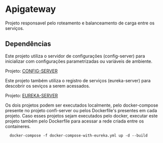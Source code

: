 # Apigateway

Projeto responsavel pelo roteamento e balanceamento de carga entre os serviços.

## Dependências

Este projeto utiliza o servidor de configurações (config-server) para inicializar com configurações parametrizadas ou variáveis de ambiente.

Projeto:
[CONFIG-SERVER](https://github.com/nayaragaspar/config-server)

Este projeto também utiliza o registro de serviços (eureka-server) para descobrir os seviços a serem acessados.

Projeto:
[EUREKA-SERVER](https://github.com/nayaragaspar/eureka-server)

Os dois projetos podem ser executados localmente, pelo docker-compose presente no projeto confi-server ou pelos Dockerfile's presentes em cada projeto.
Caso esses projetos sejam executados pelo docker, executar este projeto também pelo Dockerfile para acessar a rede criada entre os containeres.

```
  docker-compose -f docker-compose-with-eureka.yml up -d --build
```
